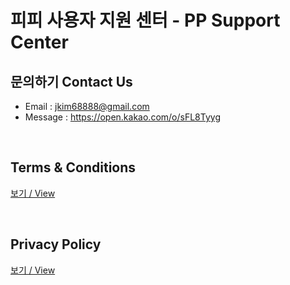 # 피피 사용자 지원 센터 - PP Support Center

## 문의하기 Contact Us
- Email : jkim68888@gmail.com
- Message : https://open.kakao.com/o/sFL8Tyyg

<br/>

## Terms & Conditions

[보기 / View](https://pp-api.kro.kr/pp-policy/terms-and-condition.html)

<br/>

## Privacy Policy

[보기 / View](https://pp-api.kro.kr/pp-policy/privacy-policy.html)